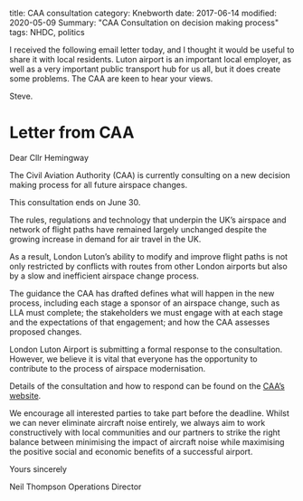 title: CAA consultation
category: Knebworth
date: 2017-06-14
modified: 2020-05-09
Summary: "CAA Consultation on decision making process"
tags: NHDC, politics


I received the following email letter today, and I thought it would be useful to share it with local residents. Luton airport is an important 
local employer, as well as a very important public transport hub for us all, but it does create some problems. The CAA are keen to hear your views.

Steve. 


# Letter from CAA

Dear Cllr Hemingway

The Civil Aviation Authority (CAA) is currently consulting on a new decision making process for all future airspace changes.

This consultation ends on June 30.

 The rules, regulations and technology that underpin the UK’s airspace and network of flight paths have remained largely unchanged despite the growing increase in demand for air travel in the UK.

As a result, London Luton’s ability to modify and improve flight paths is not only restricted by conflicts with routes from other London airports but also by a slow and inefficient airspace change process.

The guidance the CAA has drafted defines what will happen in the new process, including each stage a sponsor of an airspace change, such as LLA must complete; the stakeholders we must engage with at each stage and the expectations of that engagement; and how the CAA assesses proposed changes.

London Luton Airport is submitting a formal response to the consultation. However, we believe it is vital that everyone has the opportunity to contribute to the process of airspace modernisation.

Details of the consultation and how to respond can be found on the [CAA’s website](https://consultations.caa.co.uk/policy-development/draft-airspace-design-guidance/).

We encourage all interested parties to take part before the deadline.
Whilst we can never eliminate aircraft noise entirely, we always aim to work constructively with local communities and our partners to strike the right balance between minimising the impact of aircraft noise while maximising the positive social and economic benefits of a successful airport. 

Yours sincerely 
 
 
Neil Thompson
Operations Director



